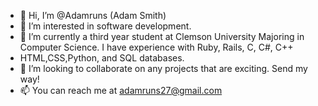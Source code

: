 - 👋 Hi, I’m @Adamruns (Adam Smith)
- 👀 I’m interested in software development. 
- 🌱 I’m currently a third year student at Clemson University Majoring in Computer Science. I have experience with Ruby, Rails, C, C#, C++ 
-    HTML,CSS,Python, and SQL databases.
- 💞️ I’m looking to collaborate on any projects that are exciting. Send my way!
- 📫 You can reach me at adamruns27@gmail.com

<!---
Adamruns/Adamruns is a ✨ special ✨ repository because its `README.md` (this file) appears on your GitHub profile.
You can click the Preview link to take a look at your changes.
--->
